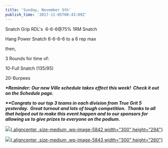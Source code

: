 ```yaml
---
title: 'Sunday, November 5th'
publish_time: '2017-11-05T00:43:09Z'
---
```


Snatch Grip RDL's  6-6-6\@75% 1RM Snatch

Hang Power Snatch 6-6-6-6 to a 6 rep max

then,

3 Rounds for time of:

10-Full Snatch (135/95)

20-Burpees

***\*Reminder: Our new Ville schedule takes effect this week!  Check it
out on the Schedule page.***

***\*\*Congrats to our top 3 teams in each division from True Grit 5
yesterday.  Great turnout and lots of tough competition.  Thanks to all
that helped out to make this event happen and to our sponsors for
allowing us to give prizes to everyone on the podium.***

[![](https://crossfittheville.files.wordpress.com/2017/11/true-grit-5-rx-winners.jpg?w=300&h=294){.aligncenter
.size-medium .wp-image-5842 width="300"
height="294"}](https://crossfittheville.wordpress.com/2017/11/05/sunday-november-5th/true-grit-5-rx-winners/)

[![](https://crossfittheville.files.wordpress.com/2017/11/true-grit-5-scaled-winners.jpg?w=300&h=260){.aligncenter
.size-medium .wp-image-5843 width="300"
height="260"}](https://crossfittheville.wordpress.com/2017/11/05/sunday-november-5th/true-grit-5-scaled-winners/)
